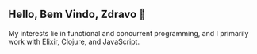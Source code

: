 ## Hello, Bem Vindo, Zdravo 👋

My interests lie in functional and concurrent programming, and I primarily work with Elixir, Clojure, and JavaScript.
